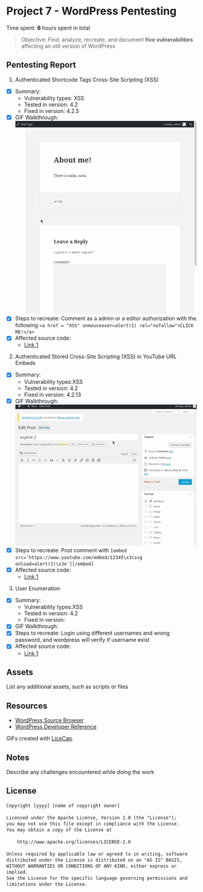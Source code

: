 # Project 7 - WordPress Pentesting

Time spent: **6** hours spent in total

> Objective: Find, analyze, recreate, and document **five vulnerabilities** affecting an old version of WordPress

## Pentesting Report

1. Authenticated Shortcode Tags Cross-Site Scripting (XSS)
  - [x] Summary: 
    - Vulnerability types: XSS
    - Tested in version: 4.2
    - Fixed in version: 4.2.5
  - [x] GIF Walkthrough: <img src="week7_1.gif" width="800">
  - [x] Steps to recreate: Comment as a admin or a editor authorization with the following 
        `<a href = "XSS" onmouseover=alert(1) rel="nofollow">CLICK ME!</a>`  
  - [x] Affected source code:
    - [Link 1](https://github.com/WordPress/WordPress/commit/f72b21af23da6b6d54208e5c1d65ececdaa109c8)


2. Authenticated Stored Cross-Site Scripting (XSS) in YouTube URL Embeds
  - [x] Summary: 
    - Vulnerability types:XSS
    - Tested in version: 4.2
    - Fixed in version: 4.2.13
  - [x] GIF Walkthrough: <img src="week7_2.gif" width="800">
  - [x] Steps to recreate: Post comment with 
        `[embed src='https://www.youtube.com/embed/12345\x3csvg onload=alert(1)\x3e'][/embed]`
  - [x] Affected source code:
    - [Link 1](https://github.com/WordPress/WordPress/commit/419c8d97ce8df7d5004ee0b566bc5e095f0a6ca8)


3. User Enumeration
  - [x] Summary: 
    - Vulnerability types:XSS
    - Tested in version: 4.2
    - Fixed in version: 
  - [x] GIF Walkthrough: 
  - [x] Steps to recreate: Login using different usernames and wrong password, and wordpress will verify if username exist
  - [x] Affected source code:
    - [Link 1](https://www.exploit-db.com/exploits/41497/)

## Assets

List any additional assets, such as scripts or files

## Resources

- [WordPress Source Browser](https://core.trac.wordpress.org/browser/)
- [WordPress Developer Reference](https://developer.wordpress.org/reference/)

GIFs created with [LiceCap](http://www.cockos.com/licecap/).

## Notes

Describe any challenges encountered while doing the work

## License

    Copyright [yyyy] [name of copyright owner]

    Licensed under the Apache License, Version 2.0 (the "License");
    you may not use this file except in compliance with the License.
    You may obtain a copy of the License at

        http://www.apache.org/licenses/LICENSE-2.0

    Unless required by applicable law or agreed to in writing, software
    distributed under the License is distributed on an "AS IS" BASIS,
    WITHOUT WARRANTIES OR CONDITIONS OF ANY KIND, either express or implied.
    See the License for the specific language governing permissions and
    limitations under the License.
